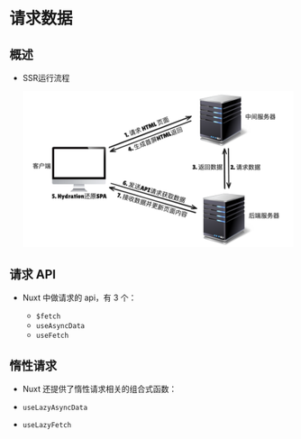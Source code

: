 # 请求数据

## 概述

+ SSR运行流程

  ![alt text](images/SSR运行流程.png)

## 请求 API

+ Nuxt 中做请求的 api，有 3 个：

  + `$fetch`
  + `useAsyncData`
  + `useFetch`

## 惰性请求

+ Nuxt 还提供了惰性请求相关的组合式函数：

+ `useLazyAsyncData`
+ `useLazyFetch`
